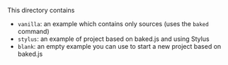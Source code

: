 This directory contains

- `vanilla`: an example which contains only sources (uses the `baked` command)
- `stylus`: an example of project based on baked.js and using Stylus
- `blank`: an empty example you can use to start a new project based on baked.js
